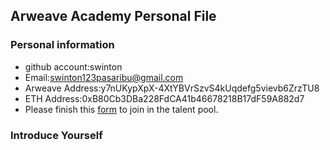 ## Arweave Academy Personal File

### Personal information

- github account:swinton
- Email:swinton123pasaribu@gmail.com
- Arweave Address:y7nUKypXpX-4XtYBVrSzvS4kUqdefg5vievb6ZrzTU8
- ETH Address:0xB80Cb3DBa228FdCA41b46678218B17dF59A882d7
- Please finish this [form](https://docs.google.com/forms/d/e/1FAIpQLSfWA5fIIcBgmRppm3jNz5vmf9Mai_QMVil-2pO4r7YKn_Zhtw/viewform?usp=sf_link) to join in the talent pool.

### Introduce Yourself

